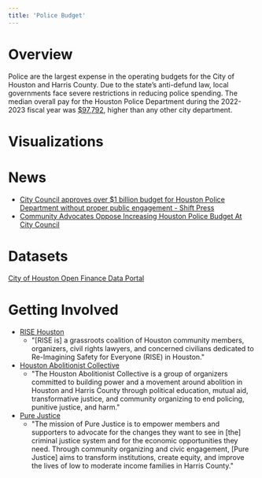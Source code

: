 ```yaml
---
title: 'Police Budget'
---
```


# Overview

Police are the largest expense in the operating budgets for the City of Houston and Harris County. Due to the state’s anti-defund law, local governments face severe restrictions in reducing police spending. The median overall pay for the Houston Police Department during the 2022-2023 fiscal year was [$97,792](https://www.houstonchronicle.com/projects/2024/houston-city-salary-database/), higher than any other city department.

# Visualizations



# News

* [City Council approves over $1 billion budget for Houston Police Department without proper public engagement - Shift Press](https://shift.press/articles/city-council-approves-over-1-billion-budget-for-houston-police-department-without-proper-public-engagement/) 
* [Community Advocates Oppose Increasing Houston Police Budget At City Council](https://www.houstonpublicmedia.org/articles/news/2020/06/04/375135/houston-community-advocates-oppose-increasing-police-department-budget/)

# Datasets

[City of Houston Open Finance Data Portal](https://data.houstontx.gov/showcase/open-finance) 

# Getting Involved

* [RISE Houston](https://risehouston.org)
    * "[RISE is] a grassroots coalition of Houston community members, organizers, civil rights lawyers, and concerned civilians dedicated to Re-Imagining Safety for Everyone (RISE) in Houston."
* [Houston Abolitionist Collective](https://www.liberatehtx.com/)
    * "The Houston Abolitionist Collective is a group of organizers committed to building power and a movement around abolition in Houston and Harris County through political education, mutual aid, transformative justice, and community organizing to end policing, punitive justice, and harm."
* [Pure Justice](https://purejustice.org)
    * "The mission of Pure Justice is to empower members and supporters to advocate for the changes they want to see in [the] criminal justice system and for the economic opportunities they need. Through community organizing and civic engagement, [Pure Justice] aims to transform institutions, create equity, and improve the lives of low to moderate income families in Harris County."